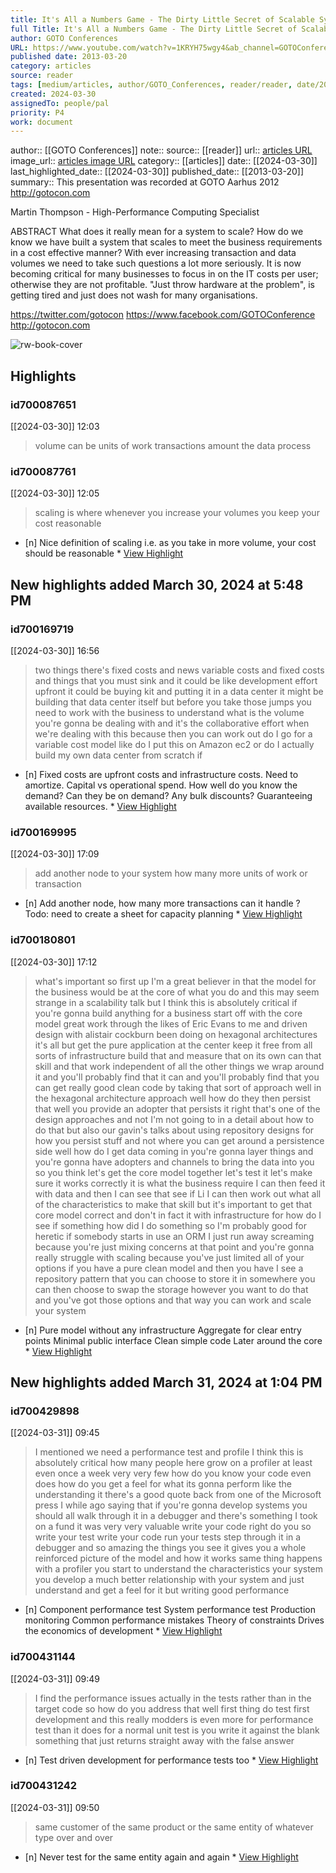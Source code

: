 ```yaml
---
title: It's All a Numbers Game - The Dirty Little Secret of Scalable Systems • Martin Thompson • GOTO 2012
full Title: It's All a Numbers Game - The Dirty Little Secret of Scalable Systems • Martin Thompson • GOTO 2012
author: GOTO Conferences
URL: https://www.youtube.com/watch?v=1KRYH75wgy4&ab_channel=GOTOConferences
published date: 2013-03-20
category: articles
source: reader
tags: [medium/articles, author/GOTO_Conferences, reader/reader, date/2024-03-30, area/reader]
created: 2024-03-30
assignedTo: people/pal
priority: P4
work: document
---
```

author:: [[GOTO Conferences]]
note:: 
source:: [[reader]]
url:: [articles URL](https://www.youtube.com/watch?v=1KRYH75wgy4&ab_channel=GOTOConferences)
image_url:: [articles image URL](https://i.ytimg.com/vi/1KRYH75wgy4/maxresdefault.jpg)
category:: [[articles]]
date:: [[2024-03-30]]
last_highlighted_date:: [[2024-03-30]]
published_date:: [[2013-03-20]]
summary:: This presentation was recorded at GOTO Aarhus 2012
http://gotocon.com

Martin Thompson - High-Performance Computing Specialist

ABSTRACT
What does it really mean for a system to scale? How do we know we have built a system that scales to meet the business requirements in a cost effective manner? With ever increasing transaction and data volumes we need to take such questions a lot more seriously. It is now becoming critical for many businesses to focus in on the IT costs per user; otherwise they are not profitable. "Just throw hardware at the problem", is getting tired and just does not wash for many organisations.

https://twitter.com/gotocon
https://www.facebook.com/GOTOConference
http://gotocon.com


![rw-book-cover](https://i.ytimg.com/vi/1KRYH75wgy4/maxresdefault.jpg)

## Highlights
### id700087651
[[2024-03-30]] 12:03
> volume can be units of work transactions amount the data process


### id700087761
[[2024-03-30]] 12:05
> scaling is where whenever you increase your volumes you keep your cost reasonable

- [n] Nice definition of scaling i.e. as you take in more volume, your cost should be reasonable  * [View Highlight](https://read.readwise.io/read/01ht854x1s1r1phczj70jk4rzc)


## New highlights added March 30, 2024 at 5:48 PM
### id700169719
[[2024-03-30]] 16:56
> two things there's
> fixed costs and news variable costs and fixed costs and things that you must sink and it could be like development effort upfront it could be buying kit and putting it in a data center it might be building that data center itself but before you take those jumps you need to work with the business to understand what is the volume you're gonna be dealing with and it's the collaborative effort when we're dealing with this because then you can work out do I go for a variable cost model like do I put this on Amazon ec2 or do I actually build my own data center from scratch if

- [n] Fixed costs are upfront costs and infrastructure costs. Need to amortize. Capital vs operational spend. How well do you know the demand? 
   Can they be on demand? Any bulk discounts? Guaranteeing available resources.  * [View Highlight](https://read.readwise.io/read/01ht8npjvzzw9ypd2m4q0kzqra)


### id700169995
[[2024-03-30]] 17:09
> add another node to your system how many more units of work or transaction

- [n] Add another node, how many more transactions can it handle ? 
   Todo: need to create a sheet for capacity planning  * [View Highlight](https://read.readwise.io/read/01ht8nw2bhawb67vx9rxxpyp60)


### id700180801
[[2024-03-30]] 17:12
> what's important so first up I'm a great believer in that the model for the business would be at the core of what you do and this may seem strange in a scalability talk but I think this is absolutely critical if you're gonna build anything for a business start off with the core model great work through the likes of Eric Evans to me and driven design with alistair cockburn been doing on hexagonal architectures it's all but get the pure application at the center keep it free from all sorts of infrastructure build that and measure
> that on its own can that skill and that work independent of all the other things we wrap around it and you'll probably find that it can and you'll probably find that you can get really good clean code by taking that sort of approach well in the hexagonal architecture approach well how do they then persist that well you provide an adopter that persists it right that's one of the design approaches and not I'm not going to in a detail about how to do that but also our gavin's talks about using
> repository designs for how you persist stuff and not where you can get around a persistence side well how do I get data coming in you're gonna layer things and you're gonna have adopters and channels to bring the data into you so you think let's get the core model together let's test it let's make sure it works correctly it is what the business require I can then feed it with data and then I can see that see if Li I can then work out what all of the characteristics to make that skill but it's important to get that core model correct and don't in
> fact it with infrastructure for how do I see if something how did I do something so I'm probably good for heretic if somebody starts in use an ORM I just run away screaming because you're just mixing concerns at that point and you're gonna really struggle with scaling because you've just limited all of your options if you have a pure clean model and then you have I see a repository pattern that you can choose to store it in somewhere you can then choose to swap the storage however you want to do that and you've got those options and that way you can work and scale your system

- [n] Pure model without any infrastructure 
   Aggregate for clear entry points
   Minimal public interface 
   Clean simple code 
   Later around the core  * [View Highlight](https://read.readwise.io/read/01ht8pkx22a9a5g6dqnx2ahzdn)


## New highlights added March 31, 2024 at 1:04 PM
### id700429898
[[2024-03-31]] 09:45
> I mentioned we need a performance test and profile I think this is absolutely critical how many people here grow on a profiler at least even once a week very very few how do you know your code even does how do you get a feel for what its gonna perform like the understanding it there's a good quote back from one of the Microsoft press I while ago saying
> that if you're gonna develop systems you should all walk through it in a debugger and there's something I took on a fund it was very very valuable write your code right do you so write your test write your code run your tests step through it in a debugger and so amazing the things you see it gives you a whole reinforced picture of the model and how it works same thing happens with a profiler you start to understand the characteristics your system you develop a much better relationship with your system and just understand and get a feel for it but writing good performance

- [n] Component performance test
   System performance test
   Production monitoring
   Common performance mistakes 
   Theory of constraints
   Drives the economics of development  * [View Highlight](https://read.readwise.io/read/01htaff8cgn2bh9eewam6mpt1x)


### id700431144
[[2024-03-31]] 09:49
> I find the performance issues actually in the tests rather than in the target code so how do you address that well first thing do test first development and this really modders is even more for performance test than it does for a normal unit test is you write it against the blank something that just returns straight away with the false answer

- [n] Test driven development for performance tests too  * [View Highlight](https://read.readwise.io/read/01htafs8fe92b6rz47q96etk4s)


### id700431242
[[2024-03-31]] 09:50
> same customer of the same product or the same entity of whatever type over and over

- [n] Never test for the same entity again and again  * [View Highlight](https://read.readwise.io/read/01htafva06kez60md86yfpjdmg)


